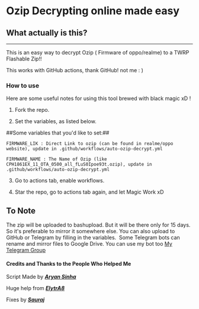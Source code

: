# Ozip Decrypting online made easy #

## What actually is this? ##
---------------------------------------------------------------------
This is an easy way to decrypt Ozip ( Firmware of oppo/realme) to a TWRP Flashable Zip!!

This works with GitHub actions, thank GitHub! not me : )

### How to use ###

Here are some useful notes for using this tool brewed with black magic xD !

1. Fork the repo.

2. Set the variables, as listed below.

##Some variables that you'd like to set:##

```FIRMWARE_LIK : Direct Link to ozip (can be found in realme/oppo website), update in .github/workflows/auto-ozip-decrypt.yml```

```FIRMWARE_NAME : The Name of Ozip (like CPH1861EX_11_OTA_0500_all_fLuS0Ipoe93t.ozip), update in .github/workflows/auto-ozip-decrypt.yml```

3. Go to actions tab, enable workflows.

4. Star the repo, go to actions tab again, and let Magic Work xD

## To Note ##
The zip will be uploaded to bashupload. But it will be there only for 15 days. So it's preferable to mirror it somewhere else.
You can also upload to GitHub or Telegram by filling in the variables. 
Some Telegram bots can rename and mirror files to Google Drive. You can use my bot too
[My Telegram Group](https://t.me/SaurajGaming)


#### Credits and Thanks to the People Who Helped Me ####

Script Made by [***Aryan Sinha***](https://github.com/techyminati)

Huge help from [***ElytrA8***](https://github.com/Elytra8)

Fixes by [***Sauraj***](https://github.com/noobyysauraj)
